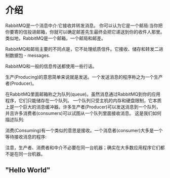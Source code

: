 # 介绍  
RabbitMQ是一个消息中介:它接收并转发消息。
你可以认为它是一个邮局:当你把你要寄的信投进邮箱，你就可以确定邮差先生最终会把它递送到你的收件人那里。
类似地，RabbitMQ是一个邮箱，一个邮局和邮差。

RabbitMQ和邮局主要的不同点是，它不处理纸质信件。它接收、储存和转发二进制数据包 - messages.

RabbitMQ和一般的信息传送都使用一些行话。

生产(Producing)的意思简单来说就是发送。一个发送消息的程序称之为一个生产者(Producer)。

在RabbitMQ里面邮箱称之为队列(queue)。虽然消息通过RabbitMQ到你的应用程序，它们只能储存在一个队列。
一个队列只受主机的内存和硬盘限制，它本质上是一个巨大的消息缓冲器。许多生产者(Producer)可以发送消息到一个队列，并且许多消费者(consumers)可以试图从一个队列里面接收消息。
这是我们如何描述队列:

消费(Consuming)有一个类似的意思是接收。一个消息者(consumer)大多是一个等待接收消息的程序:

注意，生产者、消费者和中介不必要在同一台机器；确实在大多数应用程序它们都不是在同一台机器。

## "Hello World"